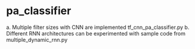 # pa_classifier
a. Multiple filter sizes with CNN are implemented tf_cnn_pa_classifier.py 
b. Different RNN architectures can be experimented with sample code from multiple_dynamic_rnn.py
